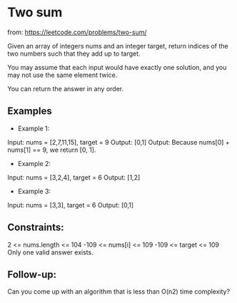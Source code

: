 # Two sum

from: https://leetcode.com/problems/two-sum/

Given an array of integers nums and an integer target, return indices of the two numbers such that they add up to target.

You may assume that each input would have exactly one solution, and you may not use the same element twice.

You can return the answer in any order.

 

## Examples

- Example 1:

Input: nums = [2,7,11,15], target = 9
Output: [0,1]
Output: Because nums[0] + nums[1] == 9, we return [0, 1].
- Example 2:

Input: nums = [3,2,4], target = 6
Output: [1,2]
- Example 3:

Input: nums = [3,3], target = 6
Output: [0,1]
 

## Constraints:

2 <= nums.length <= 104
-109 <= nums[i] <= 109
-109 <= target <= 109
Only one valid answer exists.
 

## Follow-up: 
Can you come up with an algorithm that is less than O(n2) time complexity?